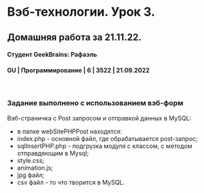 # Вэб-технологии. Урок 3. 
## Домашняя работа за 21.11.22.
#### Студент GeekBrains: Рафаэль
#### GU | Программирование | 6 | 3522 | 21.09.2022
<br>

### Задание выполнено с использованием вэб-форм

Вэб-страничка с Post запросом и отправкой данных в MySQL:
* в папке webSitePHPPost находятся:
* index.php - основной файл, где обрабатывается post-запрос;
* sqlInsertPHP.php - подгрузка модуля с классом, с методом отправдяющим в Mysql;
* style.css;
* animation.js;
* jpg файл;
* csv файл - то что творится в MySQL.




    


